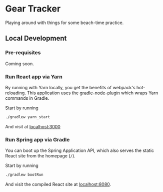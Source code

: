 # Gear Tracker
Playing around with things for some beach-time practice.

## Local Development

### Pre-requisites
Coming soon.

### Run React app via Yarn
By running with Yarn locally, you get the benefits of webpack's hot-reloading. This application uses the [gradle-node-plugin](https://github.com/node-gradle/gradle-node-plugin) which wraps Yarn commands in Gradle.

Start by running
```bash
./gradlew yarn_start
```
And visit at [localhost:3000](localhost:3000)

### Run Spring app via Gradle
You can boot up the Spring Application API, which also serves the static React site from the homepage (`/`).

Start by running
```bash
./gradlew bootRun
```

And visit the compiled React site at [localhost:8080](localhost:8080).

